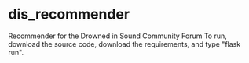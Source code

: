 # dis_recommender
Recommender for the Drowned in Sound Community Forum
To run, download the source code, download the requirements, and type "flask run". 

